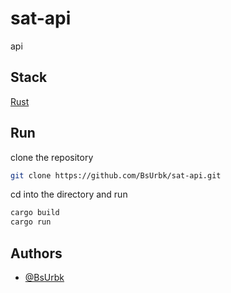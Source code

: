
# sat-api

api
## Stack

[Rust](https://www.rust-lang.org/)


## Run

clone the repository

``` bash
git clone https://github.com/BsUrbk/sat-api.git
```

cd into the directory and run

``` bash
cargo build
cargo run
```




## Authors

- [@BsUrbk](https://www.github.com/BsUrbk)

